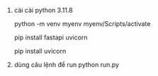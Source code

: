 1. cài 
    cài python 3.11.8

    python -m venv myenv
    myenv/Scripts/activate

    pip install fastapi uvicorn
    
    pip install uvicorn

2. dùng câu lệnh để run
    python run.py
    
